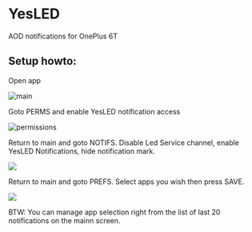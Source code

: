 # YesLED
AOD notifications for OnePlus 6T

## Setup howto:
Open app

![main](doc/01_main.jpg)

Goto PERMS and enable YesLED notification access

![permissions](doc/02_perms.jpg)

Return to main and goto NOTIFS. Disable Led Service channel, enable YesLED Notifications, hide notification mark.

![](doc/03_notifs.jpg)

Return to main and goto PREFS. Select apps you wish then press SAVE.

![](doc/04_prefs.jpg)

BTW: You can manage app selection right from the list of last 20 notifications on the mainn screen.

